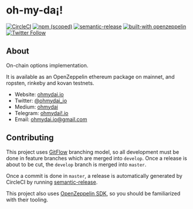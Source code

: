 # oh-my-da¡!

[![CircleCI](https://circleci.com/gh/ohmydai/ohmydai-contracts.svg?style=shield)](https://circleci.com/gh/ohmydai/ohmydai-contracts) [![npm (scoped)](https://img.shields.io/npm/v/@ohmydai/contracts)](https://www.npmjs.com/package/@ohmydai/contracts) [![semantic-release](https://img.shields.io/badge/%20%20%F0%9F%93%A6%F0%9F%9A%80-semantic--release-e10079.svg)](https://github.com/semantic-release/semantic-release) [![built-with openzeppelin](https://img.shields.io/badge/built%20with-OpenZeppelin-3677FF)](https://docs.openzeppelin.com/) [![Twitter Follow](https://img.shields.io/twitter/follow/ohmydai_io)](https://twitter.com/ohmydai_io?ref_src=twsrc%5Etfw)

## About

On-chain options implementation.

It is available as an OpenZeppelin ethereum package on mainnet, and ropsten, rinkeby and kovan testnets.

- Website: [ohmydai.io](https://ohmydai.io/)
- Twitter: [@ohmydai_io](https://twitter.com/ohmydai_io)
- Medium: [ohmydai](https://medium.com/ohmydai)
- Telegram: [ohmydai!.io](https://t.me/joinchat/DSUxh1QcM-e7SRQFzZywxQ)
- Email: [ohmydai.io@gmail.com](mailto:ohmydai.io@gmail.com)

## Contributing

This project uses [GitFlow](https://datasift.github.io/gitflow/IntroducingGitFlow.html) branching model, so all development must be done in feature branches which are merged into `develop`. Once a release is about to be cut, the `develop` branch is merged into `master`.

Once a commit is done in `master`, a release is automatically generated by CircleCI by running [semantic-release](https://semantic-release.gitbook.io/).

This project also uses [OpenZeppelin SDK](https://openzeppelin.com/sdk/), so you should be familiarized with their tooling.
